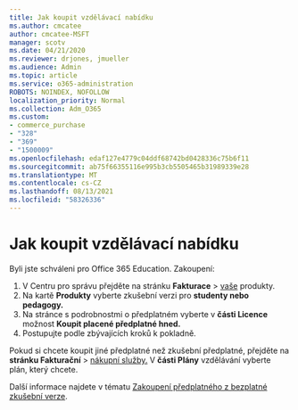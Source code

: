 ```yaml
---
title: Jak koupit vzdělávací nabídku
ms.author: cmcatee
author: cmcatee-MSFT
manager: scotv
ms.date: 04/21/2020
ms.reviewer: drjones, jmueller
ms.audience: Admin
ms.topic: article
ms.service: o365-administration
ROBOTS: NOINDEX, NOFOLLOW
localization_priority: Normal
ms.collection: Adm_O365
ms.custom:
- commerce_purchase
- "328"
- "369"
- "1500009"
ms.openlocfilehash: edaf127e4779c04ddf68742bd0428336c75b6f11
ms.sourcegitcommit: ab75f66355116e995b3cb5505465b31989339e28
ms.translationtype: MT
ms.contentlocale: cs-CZ
ms.lasthandoff: 08/13/2021
ms.locfileid: "58326336"
---
```

# <a name="how-to-purchase-an-education-offer"></a>Jak koupit vzdělávací nabídku

Byli jste schváleni pro Office 365 Education. Zakoupení:
  
1. V Centru pro správu přejděte na stránku **Fakturace** \> [vaše](https://go.microsoft.com/fwlink/p/?linkid=842054) produkty.
2. Na kartě **Produkty** vyberte zkušební verzi pro **studenty nebo pedagogy.**
3. Na stránce s podrobnostmi o předplatném vyberte v **části Licence** možnost **Koupit placené předplatné hned.**
4. Postupujte podle zbývajících kroků k pokladně.

Pokud si chcete koupit jiné předplatné než zkušební předplatné, přejděte na **stránku Fakturační** \> [nákupní služby.](https://go.microsoft.com/fwlink/p/?linkid=868433) V **části Plány** vzdělávání vyberte plán, který chcete.

Další informace najdete v tématu [Zakoupení předplatného z bezplatné zkušební verze](https://docs.microsoft.com/microsoft-365/commerce/try-or-buy-microsoft-365#buy-a-subscription-from-your-free-trial).